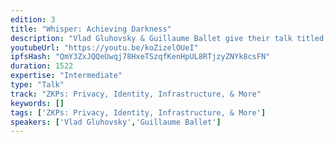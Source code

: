 ```yaml
---
edition: 3
title: "Whisper: Achieving Darkness"
description: "Vlad Gluhovsky & Guillaume Ballet give their talk titled, \"Whisper: Achieving Darkness\""
youtubeUrl: "https://youtu.be/koZizelOUeI"
ipfsHash: "QmY3ZxJQQeUwqj78HxeTSzqfKenHpUL8RTjzyZNYk8csFN"
duration: 1522
expertise: "Intermediate"
type: "Talk"
track: "ZKPs: Privacy, Identity, Infrastructure, & More"
keywords: []
tags: ['ZKPs: Privacy, Identity, Infrastructure, & More']
speakers: ['Vlad Gluhovsky','Guillaume Ballet']
---
```

